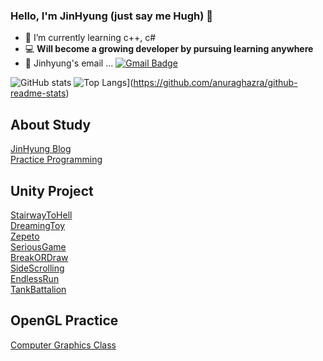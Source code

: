 ### Hello, I'm JinHyung (just say me Hugh) 👋
- 🌱 I’m currently learning c++, c#
- 💻 **Will become a growing developer by pursuing learning anywhere**
- 📮 Jinhyung's email ... [![Gmail Badge](https://img.shields.io/badge/Gmail-d14836?style=flat-square&logo=Gmail&logoColor=white&link=mailto:wlsgud16@gmail.com)](mailto:wlsgud16@gmail.com)  

![GitHub stats](https://github-readme-stats.vercel.app/api?username=jinhyung16&show_icons=true&theme=radical)
![Top Langs](https://github-readme-stats.vercel.app/api/top-langs/?username=jinhyung16)](https://github.com/anuraghazra/github-readme-stats)  

## About Study
[JinHyung Blog](https://jinhyung16.github.io/)  
[Practice Programming](https://github.com/JinHyung16/CodingTest-Practice)  

## Unity Project
[StairwayToHell](https://github.com/JinHyung16/unity_StairwayToHell.git)  
[DreamingToy](https://github.com/JinHyung16/unity_ToyGame.git)  
[Zepeto](https://github.com/JinHyung16/Unity_Zepeto.git)  
[SeriousGame](https://github.com/JinHyung16/unity_SeriousGame)  
[BreakORDraw](https://github.com/JinHyung16/unity_BreakORDraw)  
[SideScrolling](https://github.com/JinHyung16/unity_SideScrolling_Gradius)  
[EndlessRun](https://github.com/JinHyung16/unity_EndlessRun)  
[TankBattalion](https://github.com/JinHyung16/unity_TankBattalion)  

## OpenGL Practice
[Computer Graphics Class](https://github.com/JinHyung16/OpenGL_ComputerGraphics)  
